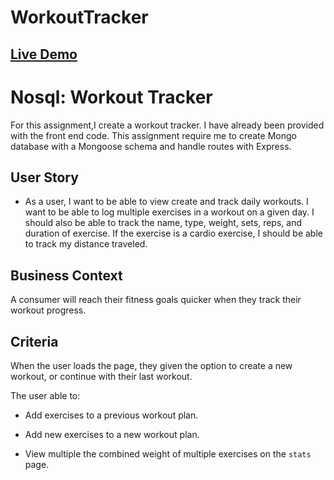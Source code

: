 # WorkoutTracker

## [Live Demo](https://workouts-traker.herokuapp.com/?id=5f6813b127ea180017601005)

# Nosql: Workout Tracker

For this assignment,I create a workout tracker. I have already been provided with the front end code. This assignment require me to create Mongo database with a Mongoose schema and handle routes with Express.

## User Story

* As a user, I want to be able to view create and track daily workouts. I want to be able to log multiple exercises in a workout on a given day. I should also be able to track the name, type, weight, sets, reps, and duration of exercise. If the exercise is a cardio exercise, I should be able to track my distance traveled.

## Business Context

A consumer will reach their fitness goals quicker when they track their workout progress.

## Criteria

When the user loads the page, they given the option to create a new workout, or continue with their last workout.

The user able to:

  * Add exercises to a previous workout plan.

  * Add new exercises to a new workout plan.

  * View multiple the combined weight of multiple exercises on the `stats` page.
